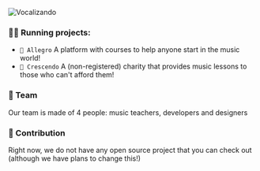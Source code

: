 ![Vocalizando](https://socialify.git.ci/vocalizando/vocalizando/image?description=1&descriptionEditable=We%27re%20a%20project%20which%20objective%20is%20to%20develop%20a%20platform%20to%20allow%20anyone%20to%20learn%20music%20at%20any%20cost.&logo=https%3A%2F%2Fgithub.com%2Fvocalizando%2FVocalizando%2Fraw%2Fmain%2Fimages%2F70914960-rounded.png&name=1&theme=Dark)

### 🏃‍♀️ Running projects:
- ``🎑 Allegro`` A platform with courses to help anyone start in the music world!
- ``🧧 Crescendo`` A (non-registered) charity that provides music lessons to those who can't afford them!

### 🤙 Team
Our team is made of 4 people: music teachers, developers and designers

### 🌈 Contribution
Right now, we do not have any open source project that you can check out (although we have plans to change this!)

<!--

**Here are some ideas to get you started:**

🙋‍♀️ A short introduction - what is your organization all about?
🌈 Contribution guidelines - how can the community get involved?
👩‍💻 Useful resources - where can the community find your docs? Is there anything else the community should know?
🍿 Fun facts - what does your team eat for breakfast?
🧙 Remember, you can do mighty things with the power of [Markdown](https://docs.github.com/github/writing-on-github/getting-started-with-writing-and-formatting-on-github/basic-writing-and-formatting-syntax)
-->

